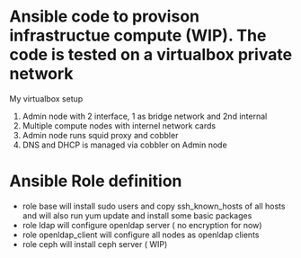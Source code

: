 
# Ansible code to provison infrastructue compute (WIP). The code is tested on a virtualbox private network 
My virtualbox setup
 1. Admin node with 2 interface, 1 as bridge network and 2nd internal
 2. Multiple compute nodes with internel network cards
 3. Admin node runs squid proxy and cobbler
 4. DNS and DHCP is managed via cobbler on Admin node

# Ansible Role definition
 - role base will install sudo users and copy ssh_known_hosts of all hosts and will also run yum update and install some basic packages
 - role ldap will configure openldap server ( no encryption for now)
 - role openldap_client will configure all nodes as openldap clients
 - role ceph will install ceph server ( WIP)
